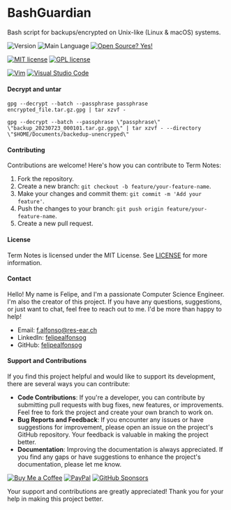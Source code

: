 # BashGuardian
Bash script for backups/encrypted on Unix-like (Linux & macOS) systems.

![Version](https://img.shields.io/github/release/felipealfonsog/BashGuardian.svg?style=flat&color=blue)
![Main Language](https://img.shields.io/github/languages/top/felipealfonsog/BashGuardian.svg?style=flat&color=blue)
[![Open Source? Yes!](https://badgen.net/badge/Open%20Source%20%3F/Yes%21/blue?icon=github)](https://github.com/Naereen/badges/)

[![MIT license](https://img.shields.io/badge/License-MIT-blue.svg)](https://lbesson.mit-license.org/)
[![GPL license](https://img.shields.io/badge/License-GPL-blue.svg)](http://perso.crans.org/besson/LICENSE.html)


[![Vim](https://img.shields.io/badge/--019733?logo=vim)](https://www.vim.org/)
[![Visual Studio Code](https://img.shields.io/badge/--007ACC?logo=visual%20studio%20code&logoColor=ffffff)](https://code.visualstudio.com/)

#### Decrypt and untar 

```
gpg --decrypt --batch --passphrase passphrase encrypted_file.tar.gz.gpg | tar xzvf -
```

```
gpg --decrypt --batch --passphrase \"passphrase\" \"backup_20230723_000101.tar.gz.gpg\" | tar xzvf - --directory \"$HOME/Documents/backedup-unencryped\"
```

#### Contributing

Contributions are welcome! Here's how you can contribute to Term Notes:

1. Fork the repository.
2. Create a new branch: `git checkout -b feature/your-feature-name`.
3. Make your changes and commit them: `git commit -m 'Add your feature'`.
4. Push the changes to your branch: `git push origin feature/your-feature-name`.
5. Create a new pull request.

#### License

Term Notes is licensed under the MIT License. See [LICENSE](LICENSE) for more information.

#### Contact

Hello! My name is Felipe, and I'm a passionate Computer Science Engineer. I'm also the creator of this project. If you have any questions, suggestions, or just want to chat, feel free to reach out to me. I'd be more than happy to help!

- Email: f.alfonso@res-ear.ch
- LinkedIn: [felipealfonsog](https://www.linkedin.com/in/felipealfonsog/)
- GitHub: [felipealfonsog](https://github.com/felipealfonsog)

#### Support and Contributions

If you find this project helpful and would like to support its development, there are several ways you can contribute:

- **Code Contributions**: If you're a developer, you can contribute by submitting pull requests with bug fixes, new features, or improvements. Feel free to fork the project and create your own branch to work on.
- **Bug Reports and Feedback**: If you encounter any issues or have suggestions for improvement, please open an issue on the project's GitHub repository. Your feedback is valuable in making the project better.
- **Documentation**: Improving the documentation is always appreciated. If you find any gaps or have suggestions to enhance the project's documentation, please let me know.

[![Buy Me a Coffee](https://img.shields.io/badge/Buy%20Me%20a%20Coffee-%E2%98%95-FFDD00?style=flat-square&logo=buy-me-a-coffee&logoColor=black)](https://www.buymeacoffee.com/felipealfonsog)
[![PayPal](https://img.shields.io/badge/Donate%20with-PayPal-00457C?style=flat-square&logo=paypal&logoColor=white)](https://www.paypal.com/felipealfonsog)
[![GitHub Sponsors](https://img.shields.io/badge/Sponsor%20me%20on-GitHub-%23EA4AAA?style=flat-square&logo=github-sponsors&logoColor=white)](https://github.com/sponsors/felipealfonsog)

Your support and contributions are greatly appreciated! Thank you for your help in making this project better.

